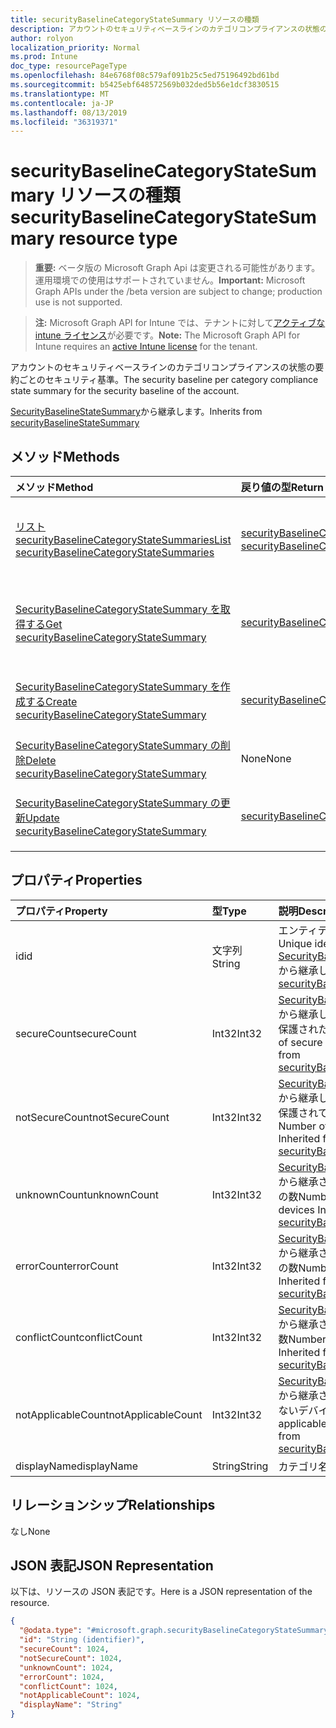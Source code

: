 ```yaml
---
title: securityBaselineCategoryStateSummary リソースの種類
description: アカウントのセキュリティベースラインのカテゴリコンプライアンスの状態の要約ごとのセキュリティ基準。
author: rolyon
localization_priority: Normal
ms.prod: Intune
doc_type: resourcePageType
ms.openlocfilehash: 84e6768f08c579af091b25c5ed75196492bd61bd
ms.sourcegitcommit: b5425ebf648572569b032ded5b56e1dcf3830515
ms.translationtype: MT
ms.contentlocale: ja-JP
ms.lasthandoff: 08/13/2019
ms.locfileid: "36319371"
---
```

# <a name="securitybaselinecategorystatesummary-resource-type"></a><span data-ttu-id="9a2f8-103">securityBaselineCategoryStateSummary リソースの種類</span><span class="sxs-lookup"><span data-stu-id="9a2f8-103">securityBaselineCategoryStateSummary resource type</span></span>

> <span data-ttu-id="9a2f8-104">**重要:** ベータ版の Microsoft Graph Api は変更される可能性があります。運用環境での使用はサポートされていません。</span><span class="sxs-lookup"><span data-stu-id="9a2f8-104">**Important:** Microsoft Graph APIs under the /beta version are subject to change; production use is not supported.</span></span>

> <span data-ttu-id="9a2f8-105">**注:** Microsoft Graph API for Intune では、テナントに対して[アクティブな intune ライセンス](https://go.microsoft.com/fwlink/?linkid=839381)が必要です。</span><span class="sxs-lookup"><span data-stu-id="9a2f8-105">**Note:** The Microsoft Graph API for Intune requires an [active Intune license](https://go.microsoft.com/fwlink/?linkid=839381) for the tenant.</span></span>

<span data-ttu-id="9a2f8-106">アカウントのセキュリティベースラインのカテゴリコンプライアンスの状態の要約ごとのセキュリティ基準。</span><span class="sxs-lookup"><span data-stu-id="9a2f8-106">The security baseline per category compliance state summary for the security baseline of the account.</span></span>


<span data-ttu-id="9a2f8-107">[SecurityBaselineStateSummary](../resources/intune-deviceintent-securitybaselinestatesummary.md)から継承します。</span><span class="sxs-lookup"><span data-stu-id="9a2f8-107">Inherits from [securityBaselineStateSummary](../resources/intune-deviceintent-securitybaselinestatesummary.md)</span></span>

## <a name="methods"></a><span data-ttu-id="9a2f8-108">メソッド</span><span class="sxs-lookup"><span data-stu-id="9a2f8-108">Methods</span></span>
|<span data-ttu-id="9a2f8-109">メソッド</span><span class="sxs-lookup"><span data-stu-id="9a2f8-109">Method</span></span>|<span data-ttu-id="9a2f8-110">戻り値の型</span><span class="sxs-lookup"><span data-stu-id="9a2f8-110">Return Type</span></span>|<span data-ttu-id="9a2f8-111">説明</span><span class="sxs-lookup"><span data-stu-id="9a2f8-111">Description</span></span>|
|:---|:---|:---|
|[<span data-ttu-id="9a2f8-112">リスト securityBaselineCategoryStateSummaries</span><span class="sxs-lookup"><span data-stu-id="9a2f8-112">List securityBaselineCategoryStateSummaries</span></span>](../api/intune-deviceintent-securitybaselinecategorystatesummary-list.md)|<span data-ttu-id="9a2f8-113">[securityBaselineCategoryStateSummary](../resources/intune-deviceintent-securitybaselinecategorystatesummary.md)コレクション</span><span class="sxs-lookup"><span data-stu-id="9a2f8-113">[securityBaselineCategoryStateSummary](../resources/intune-deviceintent-securitybaselinecategorystatesummary.md) collection</span></span>|<span data-ttu-id="9a2f8-114">[SecurityBaselineCategoryStateSummary](../resources/intune-deviceintent-securitybaselinecategorystatesummary.md)オブジェクトのプロパティとリレーションシップをリストします。</span><span class="sxs-lookup"><span data-stu-id="9a2f8-114">List properties and relationships of the [securityBaselineCategoryStateSummary](../resources/intune-deviceintent-securitybaselinecategorystatesummary.md) objects.</span></span>|
|[<span data-ttu-id="9a2f8-115">SecurityBaselineCategoryStateSummary を取得する</span><span class="sxs-lookup"><span data-stu-id="9a2f8-115">Get securityBaselineCategoryStateSummary</span></span>](../api/intune-deviceintent-securitybaselinecategorystatesummary-get.md)|[<span data-ttu-id="9a2f8-116">securityBaselineCategoryStateSummary</span><span class="sxs-lookup"><span data-stu-id="9a2f8-116">securityBaselineCategoryStateSummary</span></span>](../resources/intune-deviceintent-securitybaselinecategorystatesummary.md)|<span data-ttu-id="9a2f8-117">[SecurityBaselineCategoryStateSummary](../resources/intune-deviceintent-securitybaselinecategorystatesummary.md)オブジェクトのプロパティとリレーションシップを読み取ります。</span><span class="sxs-lookup"><span data-stu-id="9a2f8-117">Read properties and relationships of the [securityBaselineCategoryStateSummary](../resources/intune-deviceintent-securitybaselinecategorystatesummary.md) object.</span></span>|
|[<span data-ttu-id="9a2f8-118">SecurityBaselineCategoryStateSummary を作成する</span><span class="sxs-lookup"><span data-stu-id="9a2f8-118">Create securityBaselineCategoryStateSummary</span></span>](../api/intune-deviceintent-securitybaselinecategorystatesummary-create.md)|[<span data-ttu-id="9a2f8-119">securityBaselineCategoryStateSummary</span><span class="sxs-lookup"><span data-stu-id="9a2f8-119">securityBaselineCategoryStateSummary</span></span>](../resources/intune-deviceintent-securitybaselinecategorystatesummary.md)|<span data-ttu-id="9a2f8-120">新しい[securityBaselineCategoryStateSummary](../resources/intune-deviceintent-securitybaselinecategorystatesummary.md)オブジェクトを作成します。</span><span class="sxs-lookup"><span data-stu-id="9a2f8-120">Create a new [securityBaselineCategoryStateSummary](../resources/intune-deviceintent-securitybaselinecategorystatesummary.md) object.</span></span>|
|[<span data-ttu-id="9a2f8-121">SecurityBaselineCategoryStateSummary の削除</span><span class="sxs-lookup"><span data-stu-id="9a2f8-121">Delete securityBaselineCategoryStateSummary</span></span>](../api/intune-deviceintent-securitybaselinecategorystatesummary-delete.md)|<span data-ttu-id="9a2f8-122">None</span><span class="sxs-lookup"><span data-stu-id="9a2f8-122">None</span></span>|<span data-ttu-id="9a2f8-123">[SecurityBaselineCategoryStateSummary](../resources/intune-deviceintent-securitybaselinecategorystatesummary.md)を削除します。</span><span class="sxs-lookup"><span data-stu-id="9a2f8-123">Deletes a [securityBaselineCategoryStateSummary](../resources/intune-deviceintent-securitybaselinecategorystatesummary.md).</span></span>|
|[<span data-ttu-id="9a2f8-124">SecurityBaselineCategoryStateSummary の更新</span><span class="sxs-lookup"><span data-stu-id="9a2f8-124">Update securityBaselineCategoryStateSummary</span></span>](../api/intune-deviceintent-securitybaselinecategorystatesummary-update.md)|[<span data-ttu-id="9a2f8-125">securityBaselineCategoryStateSummary</span><span class="sxs-lookup"><span data-stu-id="9a2f8-125">securityBaselineCategoryStateSummary</span></span>](../resources/intune-deviceintent-securitybaselinecategorystatesummary.md)|<span data-ttu-id="9a2f8-126">[SecurityBaselineCategoryStateSummary](../resources/intune-deviceintent-securitybaselinecategorystatesummary.md)オブジェクトのプロパティを更新します。</span><span class="sxs-lookup"><span data-stu-id="9a2f8-126">Update the properties of a [securityBaselineCategoryStateSummary](../resources/intune-deviceintent-securitybaselinecategorystatesummary.md) object.</span></span>|

## <a name="properties"></a><span data-ttu-id="9a2f8-127">プロパティ</span><span class="sxs-lookup"><span data-stu-id="9a2f8-127">Properties</span></span>
|<span data-ttu-id="9a2f8-128">プロパティ</span><span class="sxs-lookup"><span data-stu-id="9a2f8-128">Property</span></span>|<span data-ttu-id="9a2f8-129">型</span><span class="sxs-lookup"><span data-stu-id="9a2f8-129">Type</span></span>|<span data-ttu-id="9a2f8-130">説明</span><span class="sxs-lookup"><span data-stu-id="9a2f8-130">Description</span></span>|
|:---|:---|:---|
|<span data-ttu-id="9a2f8-131">id</span><span class="sxs-lookup"><span data-stu-id="9a2f8-131">id</span></span>|<span data-ttu-id="9a2f8-132">文字列</span><span class="sxs-lookup"><span data-stu-id="9a2f8-132">String</span></span>|<span data-ttu-id="9a2f8-133">エンティティの一意識別子。</span><span class="sxs-lookup"><span data-stu-id="9a2f8-133">Unique identifier of the entity.</span></span> <span data-ttu-id="9a2f8-134">[SecurityBaselineStateSummary](../resources/intune-deviceintent-securitybaselinestatesummary.md)から継承します。</span><span class="sxs-lookup"><span data-stu-id="9a2f8-134">Inherited from [securityBaselineStateSummary](../resources/intune-deviceintent-securitybaselinestatesummary.md)</span></span>|
|<span data-ttu-id="9a2f8-135">secureCount</span><span class="sxs-lookup"><span data-stu-id="9a2f8-135">secureCount</span></span>|<span data-ttu-id="9a2f8-136">Int32</span><span class="sxs-lookup"><span data-stu-id="9a2f8-136">Int32</span></span>|<span data-ttu-id="9a2f8-137">[SecurityBaselineStateSummary](../resources/intune-deviceintent-securitybaselinestatesummary.md)から継承した、セキュリティで保護されたデバイスの数</span><span class="sxs-lookup"><span data-stu-id="9a2f8-137">Number of secure devices Inherited from [securityBaselineStateSummary](../resources/intune-deviceintent-securitybaselinestatesummary.md)</span></span>|
|<span data-ttu-id="9a2f8-138">notSecureCount</span><span class="sxs-lookup"><span data-stu-id="9a2f8-138">notSecureCount</span></span>|<span data-ttu-id="9a2f8-139">Int32</span><span class="sxs-lookup"><span data-stu-id="9a2f8-139">Int32</span></span>|<span data-ttu-id="9a2f8-140">[SecurityBaselineStateSummary](../resources/intune-deviceintent-securitybaselinestatesummary.md)から継承した、セキュリティで保護されていないデバイスの数</span><span class="sxs-lookup"><span data-stu-id="9a2f8-140">Number of not secure devices Inherited from [securityBaselineStateSummary](../resources/intune-deviceintent-securitybaselinestatesummary.md)</span></span>|
|<span data-ttu-id="9a2f8-141">unknownCount</span><span class="sxs-lookup"><span data-stu-id="9a2f8-141">unknownCount</span></span>|<span data-ttu-id="9a2f8-142">Int32</span><span class="sxs-lookup"><span data-stu-id="9a2f8-142">Int32</span></span>|<span data-ttu-id="9a2f8-143">[SecurityBaselineStateSummary](../resources/intune-deviceintent-securitybaselinestatesummary.md)から継承された不明なデバイスの数</span><span class="sxs-lookup"><span data-stu-id="9a2f8-143">Number of unknown devices Inherited from [securityBaselineStateSummary](../resources/intune-deviceintent-securitybaselinestatesummary.md)</span></span>|
|<span data-ttu-id="9a2f8-144">errorCount</span><span class="sxs-lookup"><span data-stu-id="9a2f8-144">errorCount</span></span>|<span data-ttu-id="9a2f8-145">Int32</span><span class="sxs-lookup"><span data-stu-id="9a2f8-145">Int32</span></span>|<span data-ttu-id="9a2f8-146">[SecurityBaselineStateSummary](../resources/intune-deviceintent-securitybaselinestatesummary.md)から継承されたエラーデバイスの数</span><span class="sxs-lookup"><span data-stu-id="9a2f8-146">Number of error devices Inherited from [securityBaselineStateSummary](../resources/intune-deviceintent-securitybaselinestatesummary.md)</span></span>|
|<span data-ttu-id="9a2f8-147">conflictCount</span><span class="sxs-lookup"><span data-stu-id="9a2f8-147">conflictCount</span></span>|<span data-ttu-id="9a2f8-148">Int32</span><span class="sxs-lookup"><span data-stu-id="9a2f8-148">Int32</span></span>|<span data-ttu-id="9a2f8-149">[SecurityBaselineStateSummary](../resources/intune-deviceintent-securitybaselinestatesummary.md)から継承された競合デバイスの数</span><span class="sxs-lookup"><span data-stu-id="9a2f8-149">Number of conflict devices Inherited from [securityBaselineStateSummary](../resources/intune-deviceintent-securitybaselinestatesummary.md)</span></span>|
|<span data-ttu-id="9a2f8-150">notApplicableCount</span><span class="sxs-lookup"><span data-stu-id="9a2f8-150">notApplicableCount</span></span>|<span data-ttu-id="9a2f8-151">Int32</span><span class="sxs-lookup"><span data-stu-id="9a2f8-151">Int32</span></span>|<span data-ttu-id="9a2f8-152">[SecurityBaselineStateSummary](../resources/intune-deviceintent-securitybaselinestatesummary.md)から継承された、適用されていないデバイスの数</span><span class="sxs-lookup"><span data-stu-id="9a2f8-152">Number of not applicable devices Inherited from [securityBaselineStateSummary](../resources/intune-deviceintent-securitybaselinestatesummary.md)</span></span>|
|<span data-ttu-id="9a2f8-153">displayName</span><span class="sxs-lookup"><span data-stu-id="9a2f8-153">displayName</span></span>|<span data-ttu-id="9a2f8-154">String</span><span class="sxs-lookup"><span data-stu-id="9a2f8-154">String</span></span>|<span data-ttu-id="9a2f8-155">カテゴリ名</span><span class="sxs-lookup"><span data-stu-id="9a2f8-155">The category name</span></span>|

## <a name="relationships"></a><span data-ttu-id="9a2f8-156">リレーションシップ</span><span class="sxs-lookup"><span data-stu-id="9a2f8-156">Relationships</span></span>
<span data-ttu-id="9a2f8-157">なし</span><span class="sxs-lookup"><span data-stu-id="9a2f8-157">None</span></span>

## <a name="json-representation"></a><span data-ttu-id="9a2f8-158">JSON 表記</span><span class="sxs-lookup"><span data-stu-id="9a2f8-158">JSON Representation</span></span>
<span data-ttu-id="9a2f8-159">以下は、リソースの JSON 表記です。</span><span class="sxs-lookup"><span data-stu-id="9a2f8-159">Here is a JSON representation of the resource.</span></span>
<!-- {
  "blockType": "resource",
  "keyProperty": "id",
  "@odata.type": "microsoft.graph.securityBaselineCategoryStateSummary"
}
-->
``` json
{
  "@odata.type": "#microsoft.graph.securityBaselineCategoryStateSummary",
  "id": "String (identifier)",
  "secureCount": 1024,
  "notSecureCount": 1024,
  "unknownCount": 1024,
  "errorCount": 1024,
  "conflictCount": 1024,
  "notApplicableCount": 1024,
  "displayName": "String"
}
```



